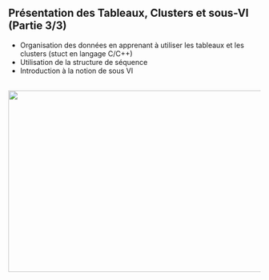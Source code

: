 <h2 dir="auto" id="h_4593207471541655104540764"><strong>Pr&eacute;sentation des Tableaux, Clusters et sous-VI (Partie 3/3)</strong></h2>

<ul dir="auto">
<li>Organisation des donn&eacute;es en apprenant &agrave; utiliser les tableaux et les clusters (stuct en langage C/C++)</li>
<li>Utilisation de la structure de s&eacute;quence</li>
<li>Introduction &agrave; la notion de sous VI</li>
</ul>

<p dir="auto"></p>
<p>&nbsp;<a href="https://www.youtube.com/watch?v=AoOCVHYBvXY&list=PLtioRYPUn23rmTQmI3XhCEMH0Tcn9y50z&index=4&ab_channel=TechnologiesdeFrance%28TDF%29"><img src="Presentation des tableaux clusters et subvi.png" width="640" height="362" alt="" style="display: block; margin-left: auto; margin-right: auto;" /></a></p>
